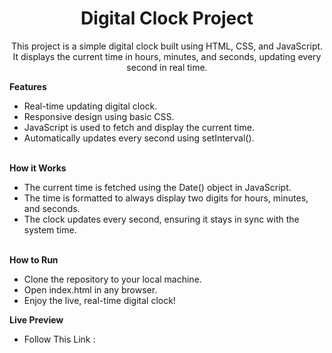 <h1 align="center"> Digital Clock Project </h1>

<p align="center">This project is a simple digital clock built using HTML, CSS, and JavaScript. It displays the current time in hours, minutes, and seconds, updating every second in real time.</p>

**Features**<br>
- Real-time updating digital clock.
- Responsive design using basic CSS.
- JavaScript is used to fetch and display the current time.
- Automatically updates every second using setInterval().<br><br>

**How it Works**<br>
- The current time is fetched using the Date() object in JavaScript.
- The time is formatted to always display two digits for hours, minutes, and seconds.
- The clock updates every second, ensuring it stays in sync with the system time.<br><br>

**How to Run**<br>
- Clone the repository to your local machine.
- Open index.html in any browser.
- Enjoy the live, real-time digital clock!

**Live Preview**<br>
- Follow This Link : 
